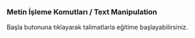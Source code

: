 ### Metin İşleme Komutları  / Text Manipulation

Başla butonuna tıklayarak talimatlarla eğitime başlayabilirsiniz.
